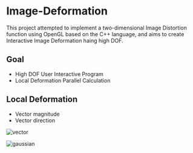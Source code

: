 # Image-Deformation

This project attempted to implement a two-dimensional Image Distortion function using OpenGL based on the C++ language, and aims to create Interactive Image Deformation haing high DOF.

## Goal
- High DOF User Interactive Program
- Local Deformation Parallel Calculation

## Local Deformation
- Vector magnitude
- Vector direction

![vector](https://github.com/user-attachments/assets/a6d3f96a-a333-4423-a526-fa8071c0b6c2)

![gaussian](https://github.com/user-attachments/assets/ca76d9a5-ee19-4af2-a011-0c3cf5ae6d57)
